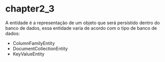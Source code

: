 # chapter2\_3

A entidade é a representação de um objeto que será persistido dentro do banco de dados, essa entidade varia de acordo com o tipo de banco de dados:

* ColumnFamilyEntity
* DocumentCollectionEntity
* KeyValueEntity

